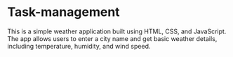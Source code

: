 # Task-management
This is a simple weather application built using HTML, CSS, and JavaScript. The app allows users to enter a city name and get basic weather details, including temperature, humidity, and wind speed.
